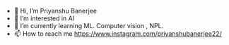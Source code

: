 - 👋 Hi, I’m Priyanshu Banerjee
- 👀 I’m interested in AI
- 🌱 I’m currently learning ML. Computer vision , NPL.
- 📫 How to reach me https://www.instagram.com/priyanshubanerjee22/

<!---
Lucifer-king-of-hell/Lucifer-king-of-hell is a ✨ special ✨ repository because its `README.md` (this file) appears on your GitHub profile.
You can click the Preview link to take a look at your changes.
--->
